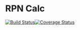 # RPN Calc

[![Build Status](https://travis-ci.org/awesomeaniruddh/c4cs-w17-rpn.svg?branch=master)](https://travis-ci.org/awesomeaniruddh/c4cs-w17-rpn)[![Coverage Status](https://coveralls.io/repos/github/awesomeaniruddh/c4cs-w17-rpn/badge.svg?branch=master)](https://coveralls.io/github/awesomeaniruddh/c4cs-w17-rpn?branch=master)

